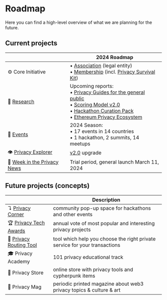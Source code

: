 # Roadmap

Here you can find a high-level overview of what we are planning for the future.

## Current projects

| | 2024 Roadmap |
| --- | --- |
| ⚙️ Core Initiative | • [Association](/association/) (legal entity)<br/> • [Membership](/membership/) (incl. [Privacy Survival Kit](/membership/survival-kit)) |
| 🔬 [Research](/research/) | Upcoming reports:<br/> • [Privacy Guides for the general public](https://github.com/web3privacy/grants/blob/main/README.md#-privacy-guides)<br/>• [Scoring Model v2.0](https://github.com/web3privacy/grants/blob/main/README.md#-privacy-beat)<br/>• [Hackathon Curation Pack](https://github.com/web3privacy/grants/blob/main/README.md#-hackathon-curation-pack)<br/>• [Ethereum Privacy Ecosystem](https://docs.web3privacy.info/research/ethereum-privacy-ecosystem) |
| 📅 [Events](/events/) | 2024 Season:<br/> • 17 events in 14 countries<br/> • 1 hackathon, 2 summits, 14 meetups |
| 👁️ [Privacy Explorer](/projects/privacy-explorer) | [v2.0](/projects/privacy-explorer#milestones) upgrade |
| 📰 [Week in the Privacy News](/news/week-in-the-privacy) | Trial period, general launch March 11, 2024 |

## Future projects (concepts)

| | Description |
| --- | --- |
| ↴ [Privacy Corner](https://github.com/web3privacy/privacy-corner) | community pop-up space for hackathons and other events |
| 🏆 [Privacy Tech Awards](/projects/privacy-tech-awards) | annual vote of most popular and interesting privacy projects |
| 🔀 [Privacy Routing Tool](https://github.com/web3privacy/grants/blob/main/README.md#-privacy-checker-tool) | tool which help you choose the right private service for your transactions |
| 🎓 Privacy Academy | 101 privacy educational track |
| 🛒 Privacy Store | online store with privacy tools and cypherpunk items |
| 📔 Privacy Mag | periodic printed magazine about web3 privacy topics & culture & art |
